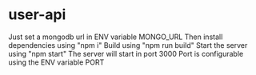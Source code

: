 # user-api

Just set a mongodb url in ENV variable MONGO_URL
Then install dependencies using "npm i"
Build using "npm run build"
Start the server using "npm start"
The server will start in port 3000
Port is configurable using the ENV variable PORT
